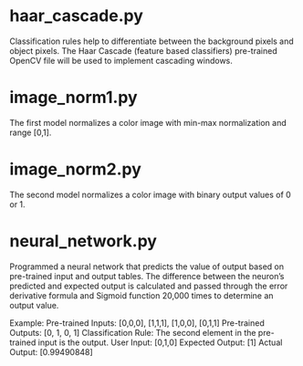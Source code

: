 # haar_cascade.py

Classification rules help to differentiate between the background pixels and object pixels. 
The Haar Cascade (feature based classifiers) pre-trained OpenCV file will be used to implement cascading windows.

# image_norm1.py

The first model normalizes a color image with min-max normalization and range [0,1]. 

# image_norm2.py

The second model normalizes a color image with binary output values of 0 or 1.

# neural_network.py

Programmed a neural network that predicts the value of output based on pre-trained input and output tables. 
The difference between the neuron’s predicted and expected output is calculated and passed through the 
error derivative formula and Sigmoid function 20,000 times to determine an output value. 

Example:
Pre-trained Inputs: [0,0,0], [1,1,1], [1,0,0], [0,1,1]
Pre-trained Outputs: [0, 1, 0, 1]
Classification Rule: The second element in the pre-trained input is the output. 
User Input: [0,1,0]
Expected Output: [1]
Actual Output: [0.99490848]
